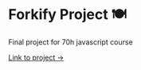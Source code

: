 # Forkify Project 🍽️

Final project for 70h javascript course 

[Link to project &rarr;](https://forkify-project.pages.dev)

